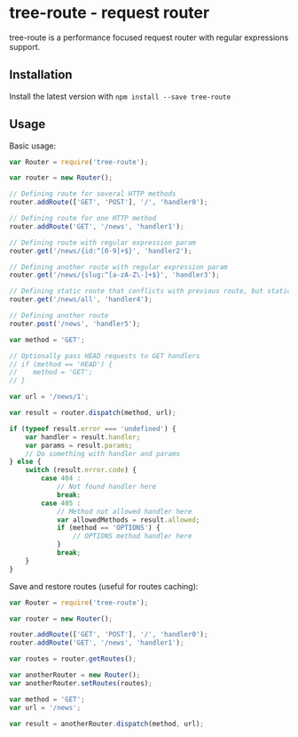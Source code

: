 tree-route - request router
==========================

tree-route is a performance focused request router with regular expressions support.

Installation
-----------

Install the latest version with `npm install --save tree-route`

Usage
-----

Basic usage:

```javascript
var Router = require('tree-route');

var router = new Router();

// Defining route for several HTTP methods
router.addRoute(['GET', 'POST'], '/', 'handler0');

// Defining route for one HTTP method
router.addRoute('GET', '/news', 'handler1');

// Defining route with regular expression param
router.get('/news/{id:^[0-9]+$}', 'handler2');

// Defining another route with regular expression param
router.get('/news/{slug:^[a-zA-Z\-]+$}', 'handler3');

// Defining static route that conflicts with previous route, but static routes have high priority
router.get('/news/all', 'handler4');

// Defining another route
router.post('/news', 'handler5');

var method = 'GET';

// Optionally pass HEAD requests to GET handlers
// if (method == 'HEAD') {
//    method = 'GET';
// }

var url = '/news/1';

var result = router.dispatch(method, url);

if (typeof result.error === 'undefined') {
    var handler = result.handler;
    var params = result.params;
    // Do something with handler and params
} else {
    switch (result.error.code) {
        case 404 :
            // Not found handler here
            break;
        case 405 :
            // Method not allowed handler here
            var allowedMethods = result.allowed;
            if (method == 'OPTIONS') {
                // OPTIONS method handler here
            }
            break;
    }
}
```

Save and restore routes (useful for routes caching):

```javascript
var Router = require('tree-route');

var router = new Router();

router.addRoute(['GET', 'POST'], '/', 'handler0');
router.addRoute('GET', '/news', 'handler1');

var routes = router.getRoutes();

var anotherRouter = new Router();
var anotherRouter.setRoutes(routes);

var method = 'GET';
var url = '/news';

var result = anotherRouter.dispatch(method, url);
```